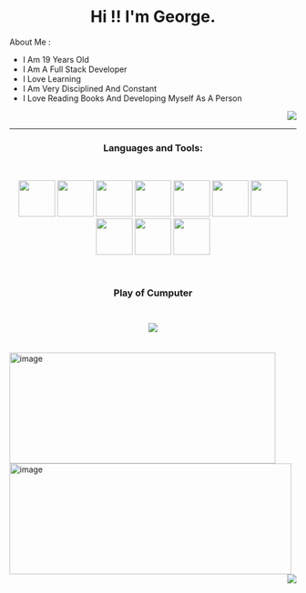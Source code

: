 


<h1 align="center">Hi !! I'm George.</h1
<h3 align="center">About Me :</h3>  
<br>
<ul>
    <li>I Am 19 Years Old</li>
    <li>I Am A Full Stack Developer</li>
    <li>I Love Learning</li>
    <li>I Am Very Disciplined And Constant</li>
    <li>I Love Reading Books And Developing Myself As A Person</li>
</ul>
<img src="https://media.tenor.com/JsugQAXyL5sAAAAj/one-piece-pixel.gif" align="right"/>

<br>
<hr>
<!-- Tech Stack --> 

<h3 align="center">Languages and Tools:</h3>  
<br>
<p align="center">
    <img src="https://i.postimg.cc/G3SVWLdV/logos-sebas-Html.png"    style="height: 4rem"/>
    <img src="https://i.postimg.cc/rmczL62R/logos-sebas-Css.png"    style="height: 4rem"/>
    <img src="https://i.postimg.cc/tC0R0Qdq/logos-sebas-Java-Script.png" style="height: 4rem"/>
    <img src="https://i.postimg.cc/5tQkWGSJ/logos-sebas-Java.png"   style="height: 4rem"/>
    <img src="https://i.postimg.cc/Hxyx5p0N/logos-sebas-Python.png" style="height: 4rem"/>
    <img src="https://i.postimg.cc/SNDyn2Fs/logos-sebas-Php.png"    style="height: 4rem"/>
    <img src="https://i.postimg.cc/zGb9qVq4/logos-sebas-Mysql.png" style="height: 4rem"/>
    <img src="https://i.postimg.cc/65YvBpMV/logos-sebas-Git.png"   style="height: 4rem"/>
    <img src="https://i.postimg.cc/7hjQsDkv/Logo-React.png"        style="height: 4rem"/>
    <img src="https://i.postimg.cc/T1K4J1Bq/Logo-Node-Js.png"      style="height: 4rem"/>
</p>

<br>
<!-- Gif Dino -->

 <div align="center">
     <h3 aling="center">Play of Cumputer<h3>
         <br>
   <img src="https://raw.githubusercontent.com/saadeghi/saadeghi/master/dino.gif" /><br><br>
 </div>

<div aling="display:flex gap-2">
    <img width="467" height="195" alt="image" src="https://github.com/user-attachments/assets/1ad0fd66-d551-4e9c-b0b7-491aa05e0af6" />
    <img width="495" height="195" alt="image" src="https://github.com/user-attachments/assets/c0819d1e-4128-4f09-81b4-bffb0c7e57ae" />   
</div>
    <img src="https://media.tenor.com/TY1Rz416Ep4AAAAj/tree.gif" align="right"/>
</div>
<div>
         

